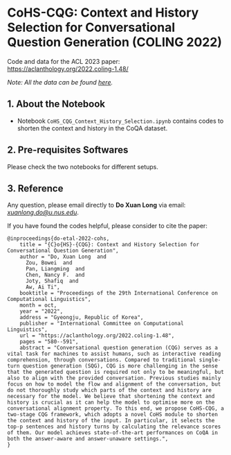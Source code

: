 # CoHS-CQG: Context and History Selection for Conversational Question Generation (COLING 2022)

Code and data for the ACL 2023 paper: https://aclanthology.org/2022.coling-1.48/

*Note: All the data can be found [here](https://drive.google.com/drive/folders/1-1b1wgocLxS-QRkUGIjr3Wr8wWtyu3H6?usp=sharing).*

## 1. About the Notebook
- Notebook ```CoHS_CQG_Context_History_Selection.ipynb``` contains codes to shorten the context and history in the CoQA dataset. 

## 2. Pre-requisites Softwares
Please check the two notebooks for different setups.

## 3. Reference
Any question, please email directly to **Do Xuan Long** via email: *xuanlong.do@u.nus.edu*.

If you have found the codes helpful, please consider to cite the paper:

```
@inproceedings{do-etal-2022-cohs,
    title = "{C}o{HS}-{CQG}: Context and History Selection for Conversational Question Generation",
    author = "Do, Xuan Long  and
      Zou, Bowei  and
      Pan, Liangming  and
      Chen, Nancy F.  and
      Joty, Shafiq  and
      Aw, Ai Ti",
    booktitle = "Proceedings of the 29th International Conference on Computational Linguistics",
    month = oct,
    year = "2022",
    address = "Gyeongju, Republic of Korea",
    publisher = "International Committee on Computational Linguistics",
    url = "https://aclanthology.org/2022.coling-1.48",
    pages = "580--591",
    abstract = "Conversational question generation (CQG) serves as a vital task for machines to assist humans, such as interactive reading comprehension, through conversations. Compared to traditional single-turn question generation (SQG), CQG is more challenging in the sense that the generated question is required not only to be meaningful, but also to align with the provided conversation. Previous studies mainly focus on how to model the flow and alignment of the conversation, but do not thoroughly study which parts of the context and history are necessary for the model. We believe that shortening the context and history is crucial as it can help the model to optimise more on the conversational alignment property. To this end, we propose CoHS-CQG, a two-stage CQG framework, which adopts a novel CoHS module to shorten the context and history of the input. In particular, it selects the top-p sentences and history turns by calculating the relevance scores of them. Our model achieves state-of-the-art performances on CoQA in both the answer-aware and answer-unaware settings.",
}
```

